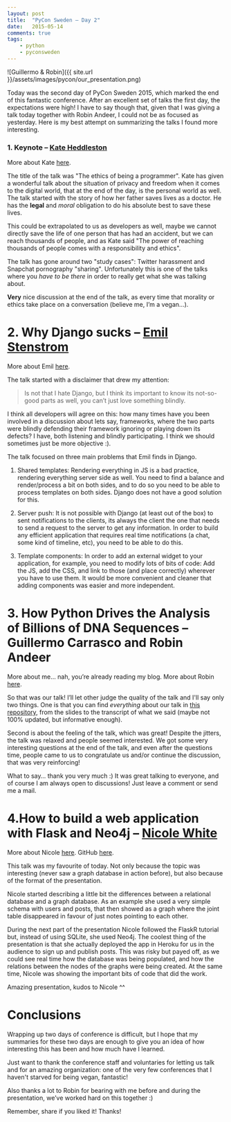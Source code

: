 ```yaml
---
layout: post
title:  "PyCon Sweden – Day 2"
date:   2015-05-14
comments: true
tags:
    - python
    - pyconsweden
---
```

![Guillermo & Robin]({{ site.url }}/assets/images/pycon/our_presentation.png)

Today was the second day of PyCon Sweden 2015, which marked the end of this fantastic conference.
After an excellent set of talks the first day, the expectations were high! I have to say though that,
given that I was giving a talk today together with Robin Andeer, I could not be as focused as yesterday.
Here is my best attempt on summarizing the talks I found more interesting.

<!--more-->

### 1. Keynote – <u>Kate Heddleston</u>

More about Kate [here][kate].

The title of the talk was "The ethics of being a programmer". Kate has given a wonderful talk about the situation of
privacy and freedom when it comes to the digital world, that at the end of the day, is the personal world as well.
The talk started with the story of how her father saves lives as a doctor. He has the **legal** and _moral_ obligation to do his absolute best to save these lives.

This could be extrapolated to us as developers as well, maybe we cannot directly save the life of one person that has had an accident, but we can reach thousands of people, and as Kate said "The power of reaching thousands of people comes with a responsibility and ethics".

The talk has gone around two "study cases": Twitter harassment and Snapchat pornography "sharing".  Unfortunately this is one of the talks where you _have to be there_ in order to really get what she was talking about.

**Very** nice discussion at the end of the talk, as every time that morality or ethics take place on a conversation (believe me, I’m a vegan…).

# 2. Why Django sucks – <u>Emil Stenstrom</u>

More about Emil [here][emil].

The talk started with a disclaimer that drew my attention:

> Is not that I hate Django, but I think its important to know its not-so-good parts as well, you can’t just love something blindly.

I think all developers will agree on this: how many times have you been involved in a discussion about lets say, frameworks, where the two parts were blindly defending their framework ignoring or playing down its defects? I have, both listening and blindly participating. I think we should sometimes just be more objective :).

The talk focused on three main problems that Emil finds in Django.

1. Shared templates: Rendering everything in JS is a bad practice, rendering everything server side as well. You need to find a balance and render/process a bit on both sides, and to do so you need to be able to process templates on both sides. Django does not have a good solution for this.

2. Server push: It is not possible with Django (at least out of the box) to sent notifications to the clients, its always the client the one that needs to send a request to the server to get any information. In order to build any efficient application that requires real time notifications (a chat, some kind of timeline, etc), you need to be able to do this.

3. Template components: In order to add an external widget to your application, for example, you need to modify lots of bits of code: Add the JS, add the CSS, and link to those (and place correctly) wherever you have to use them. It would be more convenient and cleaner that adding components was easier and more independent.

# 3. How Python Drives the Analysis of Billions of DNA Sequences – </u>Guillermo Carrasco and Robin Andeer</u>
More about me… nah, you’re already reading my blog. More about Robin [here][robin].

So that was our talk! I’ll let other judge the quality of the talk and I'll say only two things. One is that you can find _everything_ about our talk in [this repository][repo], from the slides to the transcript of what we said (maybe not 100% updated, but informative enough).

Second is about the feeling of the talk, which was great! Despite the jitters, the talk was relaxed and people seemed interested. We got some very interesting questions at the end of the talk, and even after the questions time, people came to us to congratulate us and/or continue the discussion, that was very reinforcing!

What to say… thank you very much :) It was great talking to everyone, and of course I am always open to discussions! Just leave a comment or send me a mail.


# 4.How to build a web application with Flask and Neo4j – <u>Nicole White</u>

More about Nicole [here][nicole_blog]. GitHub [here][nicole_gh].

This talk was my favourite of today. Not only because the topic was interesting (never saw a graph database in action before), but also because of the format of the presentation.

Nicole started describing a little bit the differences between a relational database and a graph database. As an example she used a very simple schema with users and posts, that then showed as a graph where the joint table disappeared in favour of just notes pointing to each other.

During the next part of the presentation Nicole followed the FlaskR tutorial but, instead of using SQLite, she used Neo4j. The coolest thing of the presentation is that she actually deployed the app in Heroku for us in the audience to sign up and publish posts. This was risky but payed off, as we could see real time how the database was being populated, and how the relations between the nodes of the graphs were being created. At the same time, Nicole was showing the important bits of code that did the work.

Amazing presentation, kudos to Nicole ^^

# Conclusions

Wrapping up two days of conference is difficult, but I hope that my summaries for these two days are enough to give you an idea of how interesting this has been and how much have I learned.

Just want to thank the conference staff and voluntaries for letting us talk and for an amazing organization: one of the very few conferences that I haven't starved for being vegan, fantastic!

Also thanks a lot to Robin for bearing with me before and during the presentation, we’ve worked hard on this together :)

Remember, share if you liked it! Thanks!

[robin]: http://www.robinandeer.com/
[kate]: https://kateheddleston.com/
[emil]: https://friendlybit.com/
[repo]: https://github.com/guillermo-carrasco/PyConSweden2015
[nicole_blog]: http://nicolewhite.github.io/
[nicole_gh]: https://github.com/nicolewhite
[flaskr]: http://flask.pocoo.org/docs/0.10/tutorial/introduction/
